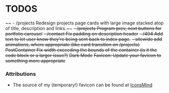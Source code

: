 # TODOS

~~ - /projects Redesign projects page cards with large image stacked atop of title, description and links.~~
~~- /projects Program prev, next buttons for portfolio carousel~~
~~- /contact Fix padding on description header~~
~~- /404 Add text to let user know they're being sent back to index page.~~
~~- sitewide add animations, where appropriate (like card transition on /projects)~~
~~PostContainer Fix width exceeding the bounds of the container (is it the code block or a larger issue?)~~
~~Dark Mode~~
~~Favicon: Update your favicon to something more appropriate~~

### Attributions

- The source of my (temporary!) favicon can be found at [IconsMind](https://iconarchive.com/show/outline-icons-by-iconsmind/Laptop-icon.html)
